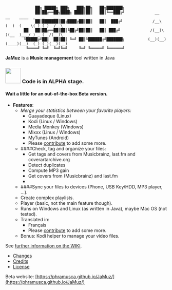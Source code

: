                  ██╗ █████╗ ███╗   ███╗██╗   ██╗███████╗                 
                 ██║██╔══██╗████╗ ████║██║   ██║╚══███╔╝             __    __    ____  _   _    __     
                 ██║███████║██╔████╔██║██║   ██║  ███╔╝             /__\  (  )  (  _ \( )_( )  /__\   
            ██   ██║██╔══██║██║╚██╔╝██║██║   ██║ ███╔╝             /(__)\  )(__  )___/ ) _ (  /(__)\
            ╚█████╔╝██║  ██║██║ ╚═╝ ██║╚██████╔╝███████╗          (__)(__)(____)(__)  (_) (_)(__)(__)   
             ╚════╝ ╚═╝  ╚═╝╚═╝     ╚═╝ ╚═════╝ ╚══════╝            
                                            
**JaMuz** is a **Music management** tool written in Java

### <img src="https://github.com/phramusca/JaMuz/blob/master/data/icon/tag/Problème.jpg" width="48"> Code is in ALPHA stage.
#### Wait a little for an out-of-the-box Beta version.

* **Features**:
  * *Merge your statistics between your favorite players:*
    * Guayadeque (Linux)
    * Kodi (Linux / Windows)
    * Media Monkey (Windows)
    * Mixxx (Linux / Windows)
    * MyTunes (Android)
    * Please [contribute](CONTRIBUTING.md) to add some more.
  * ####Check, tag and organize your files: 
    * Get tags and covers from Musicbrainz, last.fm and coverartarchive.org
    * Detect duplicates
    * Compute MP3 gain
    * Get covers from  (Musicbrainz) and last.fm
    * 
  * ####Sync your files to devices (Phone, USB Key/HDD, MP3 player, ...).
  * Create complex playlists.
  * Player (basic, not the main feature though).
  * Runs on Windows and Linux (as written in Java), maybe Mac OS (not tested).
  * Translated in:
    * Français
    * Please [contribute](CONTRIBUTING.md) to add some more.
  * Bonus: Kodi helper to manage your video files.

See [further information on the WIKI](https://github.com/phramusca/JaMuz/wiki).

* [Changes](CHANGES.md)
* [Credits](CREDITS.md)
* [License](LICENSE.md)

Beta website: [https://phramusca.github.io/JaMuz/](https://phramusca.github.io/JaMuz/)
